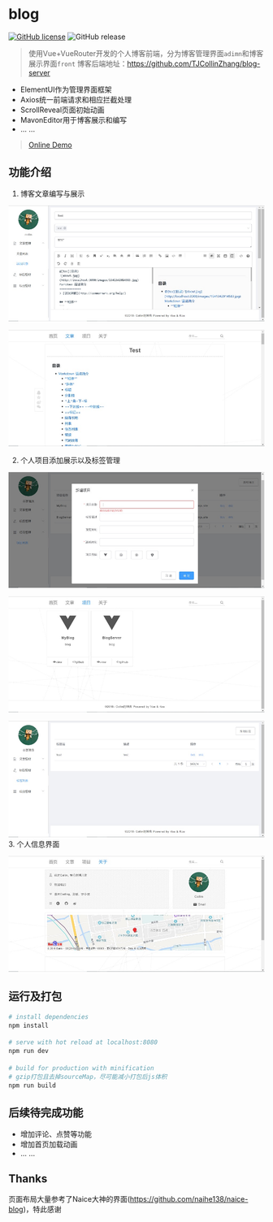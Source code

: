 # blog

[![GitHub license](https://img.shields.io/github/license/TJCollinZhang/blog-front-end.svg)](https://github.com/TJCollinZhang/blog-front-end/blob/master/LICENSE)
![GitHub release](https://img.shields.io/github/release/TJCollinZhang/blog-front-end.svg)



> 使用Vue+VueRouter开发的个人博客前端，分为博客管理界面`adimn`和博客展示界面`front`
博客后端地址：https://github.com/TJCollinZhang/blog-server
 - ElementUI作为管理界面框架
 - Axios统一前端请求和相应拦截处理
 - ScrollReveal页面初始动画
 - MavonEditor用于博客展示和编写
 - ... ...

> [Online Demo](blog.collinjs.site)

## 功能介绍
1. 博客文章编写与展示

  ![MarkdownEditor](screenshots/blog-editor.jpg)

  ![Article](screenshots/blog-markdown.jpg)

2. 个人项目添加展示以及标签管理

  ![ProjectEdit](screenshots/project-edit.jpg)

  ![ProjectShow](screenshots/project-show.jpg)

  ![TagList](screenshots/tag-list.jpg)
3. 个人信息界面

  ![ProjectEdit](screenshots/about.jpg)


## 运行及打包

``` bash
# install dependencies
npm install

# serve with hot reload at localhost:8080
npm run dev

# build for production with minification
# gzip打包且去掉sourceMap，尽可能减小打包后js体积
npm run build

```


## 后续待完成功能
 - 增加评论、点赞等功能
 - 增加首页加载动画
 - ... ...

## Thanks
页面布局大量参考了Naice大神的界面(https://github.com/naihe138/naice-blog)，特此感谢
